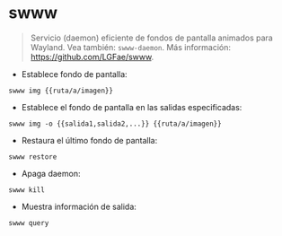# swww

> Servicio (daemon) eficiente de fondos de pantalla animados para Wayland.
> Vea también: `swww-daemon`.
> Más información: <https://github.com/LGFae/swww>.

- Establece fondo de pantalla:

`swww img {{ruta/a/imagen}}`

- Establece el fondo de pantalla en las salidas especificadas:

`swww img -o {{salida1,salida2,...}} {{ruta/a/imagen}}`

- Restaura el último fondo de pantalla:

`swww restore`

- Apaga daemon:

`swww kill`

- Muestra información de salida:

`swww query`
